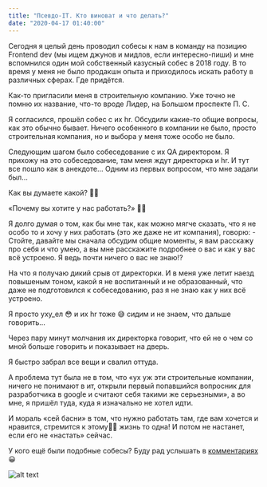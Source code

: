```yaml
---
title: "Псевдо-IT. Кто виноват и что делать?"
date: "2020-04-17 01:40:00"
---
```


Сегодня я целый день проводил собесы к нам в команду на позицию Frontend dev (мы ищем джунов и мидлов, если интересно-пиши) и мне вспомнился один мой собственный казусный собес в 2018 году. В то время у меня не было продакшн опыта и приходилось искать работу в различных сферах. Где придётся.

Как-то пригласили меня в строительную компанию. Уже точно не помню их название, что-то вроде Лидер, на Большом проспекте П. С.

Я согласился, прошёл собес с их hr. Обсудили какие-то общие вопросы, как это обычно бывает. Ничего особенного в компании не было, просто строительная компания, но и выбора у меня тоже особо не было.

Следующим шагом было собеседование с их QA директором. Я прихожу на это собеседование, там меня ждут  директорка и hr. И тут все пошло как в анекдоте... Одним из первых вопросом, что мне задали был...

Как вы думаете какой? 🤔😅

 «Почему вы хотите у нас работать?» 🤷‍♂️

Я долго думая о том, как бы мне так, как можно мягче сказать, что я не особо то и хочу у них работать (это же даже не ит компания), говорю: - Стойте, давайте мы сначала обсудим общие моменты, я вам расскажу про себя и что умею, а вы мне расскажите подробнее о вас и как у вас всё устроено. Я ведь почти ничего о вас не знаю!?

На что я получаю дикий срыв от директорки. И в меня уже летит наезд повышеным тоном, какой я не воспитанный и не образованный, что даже не подготовился к собеседованию, раз я не знаю как у них всё устроено.

Я просто уху_ел 😳 и их hr тоже 😅 сидим и не знаем, что дальше говорить...

Через пару минут молчания их директорка говорит, что ей не о чем со мной больше говорить и показывает на дверь.

Я быстро забрал все вещи и свалил оттуда.

А проблема тут была не в том, что «ух уж эти строительные компании, ничего не понимают в ит, открыли первый попавшийся вопросник для разработчика в google и считают себя такими же серьезными», а во мне, я пришёл туда, куда я изначально не хотел идти.

И мораль «сей басни» в том, что нужно работать там, где вам хочется и нравится, стремится к этому👌🏻 жизнь то одна! И потом не настанет, если его не «настать» сейчас.

У кого ещё были подобные собесы? Буду рад услышать в [комментариях](https://vk.cc/asTTXN) 😀

![alt text](https://i.ytimg.com/vi/M5yX5i6iP8c/maxresdefault.jpg "Logo Title Text 1")